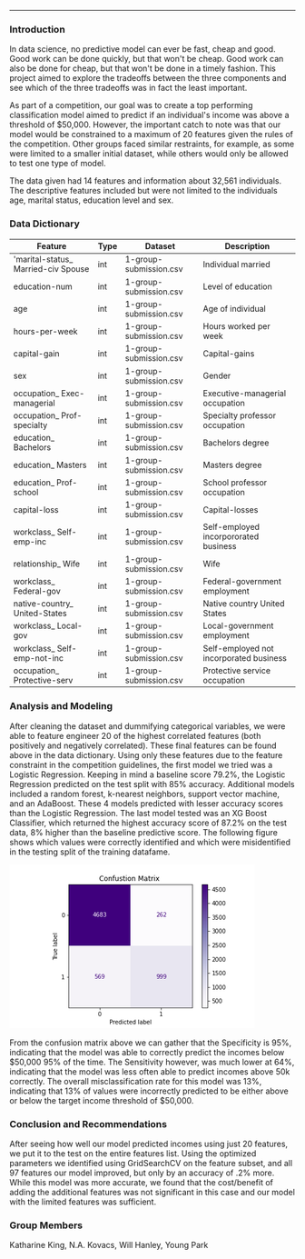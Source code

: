 ---
### Introduction

In data science, no predictive model can ever be fast, cheap and good. Good work can be done quickly, but that won't be cheap. Good work can also be done for cheap, but that won't be done in a timely fashion. This project aimed to explore the tradeoffs between the three components and see which of the three tradeoffs was in fact the least important.

As part of a competition, our goal was to create a top performing classification model aimed to predict if an individual's income was above a threshold of $50,000. However, the important catch to note was that our model would be constrained to a maximum of 20 features given the rules of the competition. Other groups faced similar restraints, for example, as some were limited to a smaller initial dataset, while others would only be allowed to test one type of model.  

The data given had 14 features and information about 32,561 individuals. The descriptive features included but were not limited to the individuals age, marital status, education level and sex.

### Data Dictionary

|Feature|Type|Dataset|Description|
|---|---|---|---|
|'marital-status_ Married-civ Spouse|int|1-group-submission.csv|Individual married|
|education-num|int|1-group-submission.csv|Level of education|
|age|int|1-group-submission.csv|Age of individual|
|hours-per-week|int|1-group-submission.csv|Hours worked per week|
|capital-gain|int|1-group-submission.csv|Capital-gains|
|sex|int|1-group-submission.csv|Gender|
|occupation_ Exec-managerial|int|1-group-submission.csv|Executive-managerial occupation|
|occupation_ Prof-specialty|int|1-group-submission.csv|Specialty professor occupation|
|education_ Bachelors|int|1-group-submission.csv|Bachelors degree|
|education_ Masters|int|1-group-submission.csv|Masters degree|
|education_ Prof-school|int|1-group-submission.csv|School professor occupation|
|capital-loss|int|1-group-submission.csv|Capital-losses|
|workclass_ Self-emp-inc|int|1-group-submission.csv|Self-employed incorpororated business|
|relationship_ Wife|int|1-group-submission.csv|Wife|
|workclass_ Federal-gov|int|1-group-submission.csv|Federal-government employment|
|native-country_ United-States|int|1-group-submission.csv|Native country United States|
|workclass_ Local-gov|int|1-group-submission.csv|Local-government employment|
|workclass_ Self-emp-not-inc|int|1-group-submission.csv|Self-employed not incorporated business|
|occupation_ Protective-serv|int|1-group-submission.csv|Protective service occupation|


### Analysis and Modeling
After cleaning the dataset and dummifying categorical variables, we were able to feature engineer 20 of the highest correlated features (both positively and negatively correlated). These final features can be found above in the data dictionary. Using only these features due to the feature constraint in the competition guidelines, the first model we tried was a Logistic Regression. Keeping in mind a baseline score 79.2%, the Logistic Regression predicted on the test split with 85% accuracy. Additional models included a random forest, k-nearest neighbors, support vector machine, and an AdaBoost. These 4 models predicted with lesser accuracy scores than the Logistic Regression. The last model tested was an XG Boost Classifier, which  returned the highest accuracy score of 87.2% on the test data, 8% higher than the baseline predictive score. The following figure shows which values were correctly identified and which were misidentified in the testing split of the training datafame.

!['Confusion Matrix of Top Scoring Model'](./images/confusion_matrix.png)

From the confusion matrix above we can gather that the Specificity is 95%, indicating that the model was able to correctly predict the incomes below $50,000 95% of the time. The Sensitivity however, was much lower at 64%, indicating that the model was less often able to predict incomes above 50k correctly. The overall misclassification rate for this model was 13%, indicating that 13% of values were incorrectly predicted to be either above or below the target income  threshold of $50,000.


### Conclusion and Recommendations
After seeing how well our model predicted incomes using just 20 features, we put it to the test on the entire features list. Using the optimized parameters we identified using GridSearchCV on the feature subset, and all 97 features our model improved, but only by an accuracy of .2% more. While this model was more accurate, we found that the cost/benefit of adding the additional features was not significant in this case and our model with the limited features was sufficient.

### Group Members
Katharine King, N.A. Kovacs, Will Hanley, Young Park
